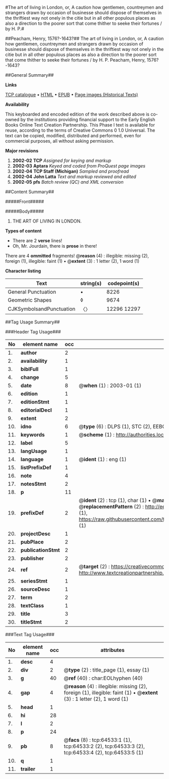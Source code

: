 #The art of living in London, or, A caution how gentlemen, countreymen and strangers drawn by occasion of businesse should dispose of themselves in the thriftiest way not onely in the citie but in all other populous places as also a direction to the poorer sort that come thither to seeke their fortunes / by H. P.#

##Peacham, Henry, 1576?-1643?##
The art of living in London, or, A caution how gentlemen, countreymen and strangers drawn by occasion of businesse should dispose of themselves in the thriftiest way not onely in the citie but in all other populous places as also a direction to the poorer sort that come thither to seeke their fortunes / by H. P.
Peacham, Henry, 1576?-1643?

##General Summary##

**Links**

[TCP catalogue](http://www.ota.ox.ac.uk/tcp/)  • 
[HTML](http://tei.it.ox.ac.uk/tcp/Texts-HTML/free/A56/A56777.html)  • 
[EPUB](http://tei.it.ox.ac.uk/tcp/Texts-EPUB/free/A56/A56777.epub) • 
[Page images (Historical Texts)](https://data.historicaltexts.jisc.ac.uk/view?pubId=eebo-12621464e&pageId=eebo-12621464e-64533-1)

**Availability**

This keyboarded and encoded edition of the
	       work described above is co-owned by the institutions
	       providing financial support to the Early English Books
	       Online Text Creation Partnership. This Phase I text is
	       available for reuse, according to the terms of Creative
	       Commons 0 1.0 Universal. The text can be copied,
	       modified, distributed and performed, even for
	       commercial purposes, all without asking permission.

**Major revisions**

1. __2002-02__ __TCP__ *Assigned for keying and markup*
1. __2002-03__ __Aptara__ *Keyed and coded from ProQuest page images*
1. __2002-04__ __TCP Staff (Michigan)__ *Sampled and proofread*
1. __2002-04__ __John Latta__ *Text and markup reviewed and edited*
1. __2002-05__ __pfs__ *Batch review (QC) and XML conversion*

##Content Summary##

#####Front#####

#####Body#####

1. THE
ART OF LIVING
IN LONDON.

**Types of content**

  * There are 2 **verse** lines!
  * Oh, Mr. Jourdain, there is **prose** in there!

There are 4 **ommitted** fragments! 
 @__reason__ (4) : illegible: missing (2), foreign (1), illegible: faint (1)  •  @__extent__ (3) : 1 letter (2), 1 word (1)

**Character listing**


|Text|string(s)|codepoint(s)|
|---|---|---|
|General Punctuation|•|8226|
|Geometric Shapes|◊|9674|
|CJKSymbolsandPunctuation|〈〉|12296 12297|

##Tag Usage Summary##

###Header Tag Usage###

|No|element name|occ|attributes|
|---|---|---|---|
|1.|__author__|2||
|2.|__availability__|1||
|3.|__biblFull__|1||
|4.|__change__|5||
|5.|__date__|8| @__when__ (1) : 2003-01 (1)|
|6.|__edition__|1||
|7.|__editionStmt__|1||
|8.|__editorialDecl__|1||
|9.|__extent__|2||
|10.|__idno__|6| @__type__ (6) : DLPS (1), STC (2), EEBO-CITATION (1), OCLC (1), VID (1)|
|11.|__keywords__|1| @__scheme__ (1) : http://authorities.loc.gov/ (1)|
|12.|__label__|5||
|13.|__langUsage__|1||
|14.|__language__|1| @__ident__ (1) : eng (1)|
|15.|__listPrefixDef__|1||
|16.|__note__|4||
|17.|__notesStmt__|2||
|18.|__p__|11||
|19.|__prefixDef__|2| @__ident__ (2) : tcp (1), char (1)  •  @__matchPattern__ (2) : ([0-9\-]+):([0-9IVX]+) (1), (.+) (1)  •  @__replacementPattern__ (2) : http://eebo.chadwyck.com/downloadtiff?vid=$1&page=$2 (1), https://raw.githubusercontent.com/textcreationpartnership/Texts/master/tcpchars.xml#$1 (1)|
|20.|__projectDesc__|1||
|21.|__pubPlace__|2||
|22.|__publicationStmt__|2||
|23.|__publisher__|2||
|24.|__ref__|2| @__target__ (2) : https://creativecommons.org/publicdomain/zero/1.0/ (1), http://www.textcreationpartnership.org/docs/. (1)|
|25.|__seriesStmt__|1||
|26.|__sourceDesc__|1||
|27.|__term__|2||
|28.|__textClass__|1||
|29.|__title__|3||
|30.|__titleStmt__|2||


###Text Tag Usage###

|No|element name|occ|attributes|
|---|---|---|---|
|1.|__desc__|4||
|2.|__div__|2| @__type__ (2) : title_page (1), essay (1)|
|3.|__g__|40| @__ref__ (40) : char:EOLhyphen (40)|
|4.|__gap__|4| @__reason__ (4) : illegible: missing (2), foreign (1), illegible: faint (1)  •  @__extent__ (3) : 1 letter (2), 1 word (1)|
|5.|__head__|1||
|6.|__hi__|28||
|7.|__l__|2||
|8.|__p__|24||
|9.|__pb__|8| @__facs__ (8) : tcp:64533:1 (1), tcp:64533:2 (2), tcp:64533:3 (2), tcp:64533:4 (2), tcp:64533:5 (1)|
|10.|__q__|1||
|11.|__trailer__|1||
